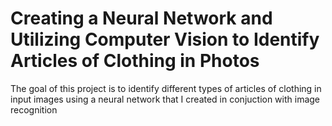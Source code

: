 # Creating a Neural Network and Utilizing Computer Vision to Identify Articles of Clothing in Photos
The goal of this project is to identify different types of articles of clothing in input images using a neural network that I created in conjuction with image recognition
